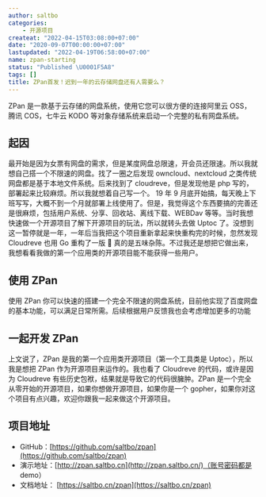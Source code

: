 ```yaml
---
author: saltbo
categories:
    - 开源项目
createat: "2022-04-15T03:08:00+07:00"
date: "2020-09-07T00:00:00+07:00"
lastupdated: "2022-04-19T06:58:00+07:00"
name: zpan-starting
status: "Published \U0001F5A8"
tags: []
title: ZPan首发！迟到一年的云存储网盘还有人需要么？
---
```


ZPan 是一款基于云存储的网盘系统，使用它您可以很方便的连接阿里云 OSS，腾讯 COS，七牛云 KODO 等对象存储系统来启动一个完整的私有网盘系统。
## 起因
最开始是因为女票有网盘的需求，但是某度网盘总限速，开会员还限速。所以我就想自己搭一个不限速的网盘。找了一圈之后发现 owncloud、nextcloud 之类传统网盘都是基于本地文件系统。后来找到了 cloudreve，但是发现他是 php 写的，部署起来比较麻烦。所以我就想着自己写一个。
19 年 9 月底开始搞，每天晚上下班写写，大概不到一个月就部署上线使用了。但是，我觉得这个东西要搞的完善还是很麻烦，包括用户系统、分享、回收站、离线下载、WEBDav 等等。当时我想快速做一个开源项目了解下开源项目的玩法，所以就转头去做 Uptoc 了。没想到这一暂停就是一年，一年后当我把这个项目重新拿起来快重构完的时候，忽然发现 Cloudreve 也用 Go 重构了一版 🤣
真的是五味杂陈。不过我还是想把它做出来，我想看看我做的第一个应用类的开源项目能不能获得一些用户。
## 使用 ZPan
使用 ZPan 你可以快速的搭建一个完全不限速的网盘系统，目前他实现了百度网盘的基本功能，可以满足日常所需。后续根据用户反馈我也会考虑增加更多的功能
## 一起开发 ZPan
上文说了，ZPan 是我的第一个应用类开源项目（第一个工具类是 Uptoc），所以我是想把 ZPan 作为开源项目来运作的。我也看了 Cloudreve 的代码，或许是因为 Cloudreve 有些历史包袱，结果就是导致它的代码很臃肿。ZPan 是一个完全从零开始的开源项目，如果你想做开源项目，如果你是一个 gopher，如果你对这个项目有点兴趣，欢迎你跟我一起来做这个开源项目。
## 项目地址
- GitHub：[https://github.com/saltbo/zpan](https://github.com/saltbo/zpan)
- 演示地址：[http://zpan.saltbo.cn](http://zpan.saltbo.cn/)（账号密码都是 demo）
- 文档地址： [https://saltbo.cn/zpan](https://saltbo.cn/zpan)
